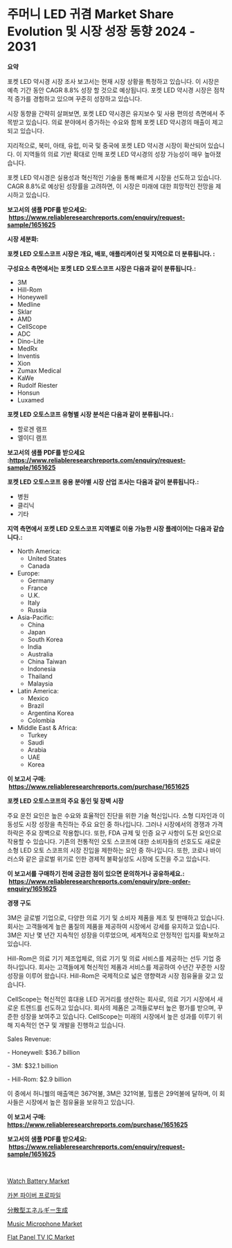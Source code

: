 <p><h1>주머니 LED 귀겸 Market Share Evolution 및 시장 성장 동향 2024 - 2031</h1></p><p><strong>요약</strong></p>
<p><p>포켓 LED 약시경 시장 조사 보고서는 현재 시장 상황을 특정하고 있습니다. 이 시장은 예측 기간 동안 CAGR 8.8% 성장 할 것으로 예상됩니다. 포켓 LED 약시경 시장은 점착적 증가를 경험하고 있으며 꾸준히 성장하고 있습니다.</p><p>시장 동향을 간략히 살펴보면, 포켓 LED 약시경은 유지보수 및 사용 편의성 측면에서 주목받고 있습니다. 의료 분야에서 증가하는 수요와 함께 포켓 LED 약시경의 매출이 제고되고 있습니다.</p><p>지리적으로, 북미, 아태, 유럽, 미국 및 중국에 포켓 LED 약시경 시장이 확산되어 있습니다. 이 지역들의 의료 기반 확대로 인해 포켓 LED 약시경의 성장 가능성이 매우 높아졌습니다.</p><p>포켓 LED 약시경은 실용성과 혁신적인 기술을 통해 빠르게 시장을 선도하고 있습니다. CAGR 8.8%로 예상된 성장률을 고려하면, 이 시장은 미래에 대한 희망적인 전망을 제시하고 있습니다.</p></p>
<p><strong>보고서의 샘플 PDF를 받으세요: &nbsp;<a href="https://www.reliableresearchreports.com/enquiry/request-sample/1651625">https://www.reliableresearchreports.com/enquiry/request-sample/1651625</a></strong></p>
<p><strong>시장 세분화:</strong></p>
<p><strong> 포켓 LED 오토스코프 시장은 개요, 배포, 애플리케이션 및 지역으로 더 분류됩니다. :</strong></p>
<p><strong>구성요소 측면에서는 포켓 LED 오토스코프 시장은 다음과 같이 분류됩니다.:</strong></p>
<p><ul><li>3M</li><li>Hill-Rom</li><li>Honeywell</li><li>Medline</li><li>Sklar</li><li>AMD</li><li>CellScope</li><li>ADC</li><li>Dino-Lite</li><li>MedRx</li><li>Inventis</li><li>Xion</li><li>Zumax Medical</li><li>KaWe</li><li>Rudolf Riester</li><li>Honsun</li><li>Luxamed</li></ul></p>
<p><strong> 포켓 LED 오토스코프 유형별 시장 분석은 다음과 같이 분류됩니다.:</strong></p>
<p><ul><li>할로겐 램프</li><li>엘이디 램프</li></ul></p>
<p><strong>보고서의 샘플 PDF를 받으세요 :<a href="https://www.reliableresearchreports.com/enquiry/request-sample/1651625">https://www.reliableresearchreports.com/enquiry/request-sample/1651625</a></strong></p>
<p><strong> 포켓 LED 오토스코프 응용 분야별 시장 산업 조사는 다음과 같이 분류됩니다.:</strong></p>
<p><ul><li>병원</li><li>클리닉</li><li>기타</li></ul></p>
<p><strong>지역 측면에서 포켓 LED 오토스코프 지역별로 이용 가능한 시장 플레이어는 다음과 같습니다.:</strong></p>
<p><ul>
    <li>
        North America:
        <ul>
            <li>United States</li>
            <li>Canada</li>
        </ul>
    </li>
    <li>
        Europe:
        <ul>
            <li>Germany</li>
            <li>France</li>
            <li>U.K.</li>
            <li>Italy</li>
            <li>Russia</li>
        </ul>
    </li>
    <li>
        Asia-Pacific:
        <ul>
            <li>China</li>
            <li>Japan</li>
            <li>South Korea</li>
            <li>India</li>
            <li>Australia</li>
            <li>China Taiwan</li>
            <li>Indonesia</li>
            <li>Thailand</li>
            <li>Malaysia</li>
        </ul>
    </li>
    <li>
        Latin America:
        <ul>
            <li>Mexico</li>
            <li>Brazil</li>
            <li>Argentina Korea</li>
            <li>Colombia</li>
        </ul>
    </li>
    <li>
        Middle East & Africa:
        <ul>
            <li>Turkey</li>
            <li>Saudi</li>
            <li>Arabia</li>
            <li>UAE</li>
            <li>Korea</li>
        </ul>
    </li>
    </ul></p>
<p><strong>이 보고서 구매: &nbsp;<a href="https://www.reliableresearchreports.com/purchase/1651625">https://www.reliableresearchreports.com/purchase/1651625</a></strong></p>
<p><strong>포켓 LED 오토스코프의 주요 동인 및 장벽 시장</strong></p>
<p><p>주요 운전 요인은 높은 수요와 효율적인 진단을 위한 기술 혁신입니다. 소형 디자인과 이동성도 시장 성장을 촉진하는 주요 요인 중 하나입니다. 그러나 시장에서의 경쟁과 가격하락은 주요 장벽으로 작용합니다. 또한, FDA 규제 및 인증 요구 사항이 도전 요인으로 작용할 수 있습니다. 기존의 전통적인 오토 스코프에 대한 소비자들의 선호도도 새로운 소형 LED 오토 스코프의 시장 진입을 제한하는 요인 중 하나입니다. 또한, 코로나 바이러스와 같은 글로벌 위기로 인한 경제적 불확실성도 시장에 도전을 주고 있습니다.</p></p>
<p><strong>이 보고서를 구매하기 전에 궁금한 점이 있으면 문의하거나 공유하세요.: &nbsp;<a href="https://www.reliableresearchreports.com/enquiry/pre-order-enquiry/1651625">https://www.reliableresearchreports.com/enquiry/pre-order-enquiry/1651625</a></strong></p>
<p><strong>경쟁 구도</strong></p>
<p><p>3M은 글로벌 기업으로, 다양한 의료 기기 및 소비자 제품을 제조 및 판매하고 있습니다. 회사는 고객들에게 높은 품질의 제품을 제공하여 시장에서 강세를 유지하고 있습니다. 3M은 지난 몇 년간 지속적인 성장을 이루었으며, 세계적으로 안정적인 입지를 확보하고 있습니다.</p><p>Hill-Rom은 의료 기기 제조업체로, 의료 기기 및 의료 서비스를 제공하는 선두 기업 중 하나입니다. 회사는 고객들에게 혁신적인 제품과 서비스를 제공하여 수년간 꾸준한 시장 성장을 이루어 왔습니다. Hill-Rom은 국제적으로 넓은 영향력과 시장 점유율을 갖고 있습니다.</p><p>CellScope는 혁신적인 휴대용 LED 귀거리를 생산하는 회사로, 의료 기기 시장에서 새로운 트렌드를 선도하고 있습니다. 회사의 제품은 고객들로부터 높은 평가를 받으며, 꾸준한 성장을 보여주고 있습니다. CellScope는 미래의 시장에서 높은 성과를 이루기 위해 지속적인 연구 및 개발을 진행하고 있습니다.</p><p>Sales Revenue:</p><p>- Honeywell: $36.7 billion</p><p>- 3M: $32.1 billion</p><p>- Hill-Rom: $2.9 billion</p><p>이 중에서 허니웰의 매출액은 367억불, 3M은 321억불, 힐롬은 29억불에 달하며, 이 회사들은 시장에서 높은 점유율을 보유하고 있습니다.</p></p>
<p><strong>이 보고서 구매: &nbsp; <a href="https://www.reliableresearchreports.com/purchase/1651625">https://www.reliableresearchreports.com/purchase/1651625</a></strong></p>
<p><strong>보고서의 샘플 PDF를 받으세요: &nbsp;<a href="https://www.reliableresearchreports.com/enquiry/request-sample/1651625">https://www.reliableresearchreports.com/enquiry/request-sample/1651625</a></strong><strong></strong></p>
<p>&nbsp;</p>
<p><p><a href="https://github.com/nancykennedykellievqfqt2/Market-Research-Report-List-1/blob/main/watch-battery-market.md">Watch Battery Market</a></p><p><a href="https://github.com/JonHarrtis67676y/Market-Research-Report-List-1/blob/main/570753210474.md">카본 파이버 프로파일</a></p><p><a href="https://medium.com/@verniebarton2023/%E5%88%86%E6%95%A3%E5%9E%8B%E3%82%A8%E3%83%8D%E3%83%AB%E3%82%AE%E3%83%BC%E7%99%BA%E9%9B%BB%E5%B8%82%E5%A0%B4-%E3%82%BF%E3%82%A4%E3%83%97-%E3%82%A2%E3%83%97%E3%83%AA%E3%82%B1%E3%83%BC%E3%82%B7%E3%83%A7%E3%83%B3-%E5%9C%B0%E7%90%86%E3%81%AB%E3%82%88%E3%82%8B%E5%8C%85%E6%8B%AC%E7%9A%84%E8%A9%95%E4%BE%A1-fb1213c19ece">分散型エネルギー生成</a></p><p><a href="https://github.com/seekum/Market-Research-Report-List-2/blob/main/music-microphone-market.md">Music Microphone Market</a></p><p><a href="https://medium.com/@carlahoustonh51/flat-panel-tv-ic-market-outlook-industry-overview-and-forecast-2024-to-2031-3bdf6cefdd5d">Flat Panel TV IC Market</a></p></p>